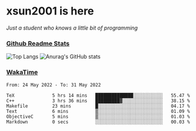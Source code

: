 # xsun2001 is here

*Just a student who knows a little bit of programming*

### [Github Readme Stats](https://github.com/anuraghazra/github-readme-stats)

![Top Langs](https://github-readme-stats.vercel.app/api/top-langs/?username=xsun2001&layout=compact&theme=radical) ![Anurag's GitHub stats](https://github-readme-stats.vercel.app/api?username=xsun2001&show_icons=true&theme=radical)

### [WakaTime](https://wakatime.com)

<!--START_SECTION:waka-->

```text
From: 24 May 2022 - To: 31 May 2022

TeX              5 hrs 14 mins   ██████████████░░░░░░░░░░░   55.47 %
C++              3 hrs 36 mins   █████████▓░░░░░░░░░░░░░░░   38.15 %
Makefile         23 mins         █░░░░░░░░░░░░░░░░░░░░░░░░   04.17 %
Text             6 mins          ▒░░░░░░░░░░░░░░░░░░░░░░░░   01.09 %
ObjectiveC       5 mins          ▒░░░░░░░░░░░░░░░░░░░░░░░░   01.03 %
Markdown         0 secs          ░░░░░░░░░░░░░░░░░░░░░░░░░   00.03 %
```

<!--END_SECTION:waka-->
